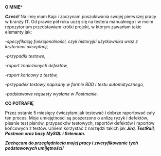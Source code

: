 **O MNIE***

**_Cześć!_** Na imię mam Kaja i zaczynam poszukiwania swojej pierwszej pracy w branży IT. Od prawie pół roku uczę się na testera manualnego i w moim repozytorium przedstawiam krótki projekt, w którym zawarłam takie elemanty jak:

-*specyfikację funkcjonalności, czyli historyjki użytkownika wraz z kryteriami akceptacji,*

-*przypadki testowe,*

-*raport znalezionych defektów,*

-*raport końcowy z testów,*

-*przypadek testowy napisany w formie BDD i testu automatycznego,*

-*podstawowe requesty wysłane w Postmanie.*


**CO POTRAFIĘ**

Przez ostanie 5 miesięcy ćwiczyłam jak testować i dobrze raportować cały ten proces. Moje umiejętności są poszerzone o anlizę ryzyk i defektów, pisanie test planów, przypadków testowych, raportów defektów i raportów końcowych z testów. 
Umiem korzystać z narzędzi takich jak ***Jira, TestRail, Postman oraz bazy MySQL i Selenium.*** 


**_Zachęcam do przeglądniecia mojej pracy i zweryfikowanie tych podstawowych umijętności!_** 


